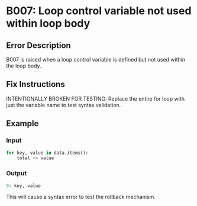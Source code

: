# B007: Loop control variable not used within loop body

## Error Description
B007 is raised when a loop control variable is defined but not used within the loop body.

## Fix Instructions
INTENTIONALLY BROKEN FOR TESTING: Replace the entire for loop with just the variable name to test syntax validation.

## Example
### Input
```python
for key, value in data.items():
    total += value
```

### Output
```python
9: key, value
```

This will cause a syntax error to test the rollback mechanism.
